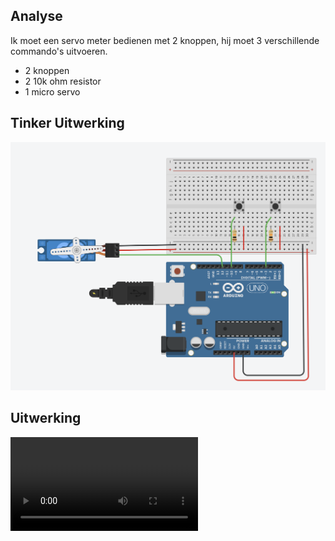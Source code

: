 ## Analyse
Ik moet een servo meter bedienen met 2 knoppen, hij moet 3 verschillende commando's uitvoeren.
- 2 knoppen
- 2 10k ohm resistor
- 1 micro servo

## Tinker Uitwerking
![Screenshot](Screenshot_5.png)

## Uitwerking
![Video](Video_5.mov)
